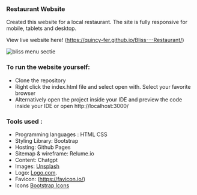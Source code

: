 ### Restaurant Website

Created this website for a local restaurant. The site is fully responsive for mobile, tablets and desktop.

View live website here! (https://quincy-fer.github.io/Bliss---Restaurant/)

![bliss menu sectie](https://github.com/user-attachments/assets/f590dbbf-0e98-4f5c-a574-0437d550b641)



### To run the website yourself:
* Clone the repository
* Right click the index.html file and select open with. Select your favorite browser
* Alternatively open the project inside your IDE and preview the code inside your IDE or open http://localhost:3000/ 

### Tools used : 

* Programming languages : HTML CSS
* Styling Library: Bootstrap
* Hosting: Github Pages
* Sitemap & wireframe: Relume.io
* Content: Chatgpt
* Images: [Unsplash](https://unsplash.com/)
* Logo: [Logo.com](https://app.logo.com/).
* Favicon: (https://favicon.io/)
* Icons [Bootstrap Icons](https://icons.getbootstrap.com/)

  





